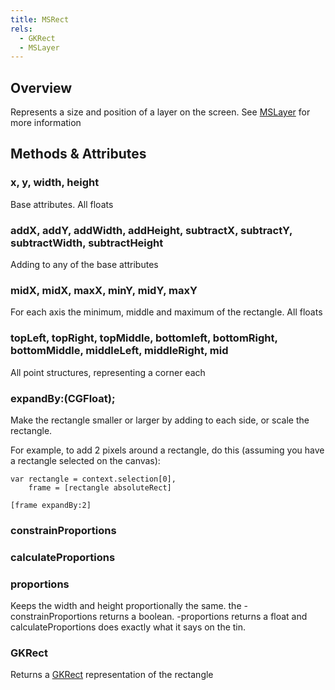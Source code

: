 ```yaml
---
title: MSRect
rels:
  - GKRect
  - MSLayer
---
```


## Overview

Represents a size and position of a layer on the screen. See [MSLayer](/docs/MSLayer) for more information


## Methods & Attributes

### x, y, width, height

Base attributes. All floats

### addX, addY, addWidth, addHeight, subtractX, subtractY, subtractWidth, subtractHeight

Adding to any of the base attributes

### midX, midX, maxX, minY, midY, maxY

For each axis the minimum, middle and maximum of the rectangle. All floats

### topLeft, topRight, topMiddle, bottomleft, bottomRight, bottomMiddle, middleLeft, middleRight, mid

All point structures, representing a corner each

### expandBy:(CGFloat);

Make the rectangle smaller or larger by adding to each side, or scale the rectangle.

For example, to add 2 pixels around a rectangle, do this (assuming you have a rectangle selected on the canvas):

```objective-j
var rectangle = context.selection[0],
    frame = [rectangle absoluteRect]

[frame expandBy:2]
```

### constrainProportions

### calculateProportions

### proportions

Keeps the width and height proportionally the same. the -constrainProportions returns a boolean. -proportions returns a float and calculateProportions does exactly what it says on the tin.

### GKRect

Returns a [GKRect](/docs/GKRect) representation of the rectangle
